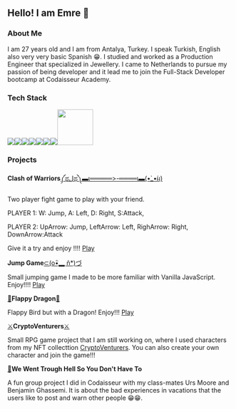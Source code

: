 ## Hello! I am Emre 👋

### About Me

I am 27 years old and I am from Antalya, Turkey. I speak Turkish, English also very very basic Spanish 😁.
I studied and worked as a Production Engineer that specialized in Jewellery. I came to Netherlands to pursue my passion of being developer and it lead me to join the Full-Stack Developer bootcamp at Codaisseur Academy.

### Tech Stack

<img src='https://camo.githubusercontent.com/f1ce1218eb39d7e7b6d246fb5ce1f6340158187e17ba462750de73e09cd8864f/68747470733a2f2f696d672e736869656c64732e696f2f62616467652f4a6176615363726970742d4637444631453f6c6f676f3d6a617661736372697074266c6f676f436f6c6f723d7768697465267374796c653d666f722d7468652d6261646765' /><img src='https://camo.githubusercontent.com/876426d64480dd18283dc72bcf0f293d6871c746d5358168e28565efc1c0334d/68747470733a2f2f696d672e736869656c64732e696f2f62616467652f52656163742d3631444146423f6c6f676f3d7265616374266c6f676f436f6c6f723d7768697465267374796c653d666f722d7468652d6261646765' /><img src='https://camo.githubusercontent.com/ba7b5a94c5934bd53128b7600332064a41d97c343ebc19e72c048daae18ea5d1/68747470733a2f2f696d672e736869656c64732e696f2f62616467652f4e6f64652e6a732d3333393933333f6c6f676f3d6e6f64652e6a73266c6f676f436f6c6f723d7768697465267374796c653d666f722d7468652d6261646765' /><img src='
https://camo.githubusercontent.com/a3bbc59f190482c45788b1d213d1dc1b8f426691e0e6320aefe31bc6832f3491/68747470733a2f2f696d672e736869656c64732e696f2f62616467652f52656475782d3736344142433f6c6f676f3d7265647578266c6f676f436f6c6f723d7768697465267374796c653d666f722d7468652d6261646765' /><img src='https://camo.githubusercontent.com/54d885a39ff8ae8e17e1f9dd9286eb8e754d4c44c6ff3a31b2ba8f143f454254/68747470733a2f2f696d672e736869656c64732e696f2f62616467652f457870726573732d3030303030303f6c6f676f3d65787072657373266c6f676f436f6c6f723d7768697465267374796c653d666f722d7468652d6261646765' /><img src='https://camo.githubusercontent.com/ea0a0d5491e470f09b738a5b5412dc143ffdb1018f4ead88124374ffc576dbd4/68747470733a2f2f696d672e736869656c64732e696f2f62616467652f506f737467726553514c2d3431363945313f6c6f676f3d706f737467726573716c266c6f676f436f6c6f723d7768697465267374796c653d666f722d7468652d6261646765' /><img src='https://camo.githubusercontent.com/1d7814efc567041c56f7cb83654566f6be83d8b2ff4392b6c1321bfeed7d7dc1/68747470733a2f2f696d672e736869656c64732e696f2f62616467652f53657175656c697a652d3532423045373f6c6f676f3d73657175656c697a65266c6f676f436f6c6f723d7768697465267374796c653d666f722d7468652d6261646765' /><img width='80px' src='https://camo.githubusercontent.com/2435c2a64789b8a71c701a1a593b4a6e6869789bfb0626e515dc2a6b6dffa6c5/68747470733a2f2f696d672e736869656c64732e696f2f62616467652f2d435353332d3135373242363f7374796c653d666c61742d737175617265266c6f676f3d63737333' />

### Projects

<b>Clash of Warriors</b><a href='https://github.com/ET45/Clash-of-Warriors'>༼ಥل͟ಥ༽▬ι═════>-════ι▬(•̀_•́ผ)</a>

Two player fight game to play with your friend. 

PLAYER 1: W: Jump, A: Left, D: Right, S:Attack,

PLAYER 2: UpArrow: Jump, LeftArrow: Left, RighArrow: Right, DownArrow:Attack


Give it a try and enjoy !!!! <a href='https://clashofwarriors.netlify.app/'>Play</a>
  

<b>Jump Game</b><a href='https://github.com/ET45/JumpGame'>⊂(o•ิ▂ ñ*)づ</a>

Small jumping game I made to be more familiar with Vanilla JavaScript. Enjoy!!!! <a href='https://glittery-klepon-901ef2.netlify.app/'>Play</a> 

<a href='https://github.com/ET45/FlappyDragon'>🐉</a><b>Flappy Dragon</b><a href='https://github.com/ET45/FlappyDragon'>🐉</a>

Flappy Bird but with a Dragon! Enjoy!!! <a href='https://warm-entremet-8d5613.netlify.app/'>Play</a>

<a href='https://github.com/ET45/Portfolio-Frontend'>⚔︎</a><b>CryptoVenturers</b><a href='https://github.com/ET45/Portfolio-Frontend'>⚔︎</a>

Small RPG game project that I am still working on, where I used characters from my NFT collecttion <a href='https://opensea.io/collection/cryptoventurers'> CryptoVenturers</a>. You can also create your own character and join the game!!!


<a href='https://github.com/ursmoore/WWTHSOYDHT_Frontend'>🚣</a><b>We Went Trough Hell So You Don't Have To</b></a>

A fun group project I did in Codaisseur with my class-mates Urs Moore and Benjamin Ghassemi. It is about the bad experiences in vacations that the users like to post and warn other people 😁😁.



<!--
**ET45/ET45** is a ✨ _special_ ✨ repository because its `README.md` (this file) appears on your GitHub profile.

Here are some ideas to get you started:

- 🔭 I’m currently working on ...
- 🌱 I’m currently learning ...
- 👯 I’m looking to collaborate on ...
- 🤔 I’m looking for help with ...
- 💬 Ask me about ...
- 📫 How to reach me: ...
- 😄 Pronouns: ...
- ⚡ Fun fact: ...
-->
